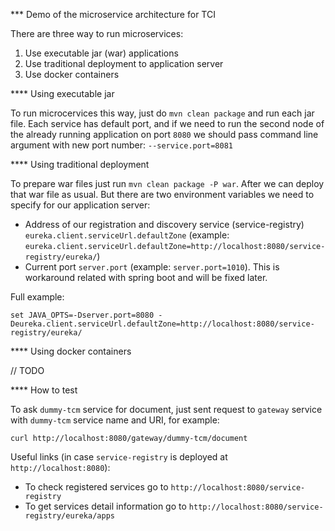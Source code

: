 *** Demo of the microservice architecture for TCI

There are three way to run microservices:
1. Use executable jar (war) applications
2. Use traditional deployment to application server
3. Use docker containers

**** Using executable jar

To run microcervices this way, just do `mvn clean package` and run each jar file.
Each service has default port, and if we need to run the second node of the already running application on port `8080`
we should pass command line argument with new port number: `--service.port=8081`

**** Using traditional deployment

To prepare war files just run `mvn clean package -P war`. After we can deploy that war file as usual.
But there are two environment variables we need to specify for our application server:
- Address of our registration and discovery service (service-registry) `eureka.client.serviceUrl.defaultZone`
  (example: `eureka.client.serviceUrl.defaultZone=http://localhost:8080/service-registry/eureka/`)
- Current port `server.port` (example: `server.port=1010`). This is workaround related with spring boot and will be fixed later.

Full example:
```
set JAVA_OPTS=-Dserver.port=8080 -Deureka.client.serviceUrl.defaultZone=http://localhost:8080/service-registry/eureka/
```

**** Using docker containers

// TODO

**** How to test

To ask `dummy-tcm` service for document, just sent request to `gateway` service with `dummy-tcm` service name and URI, for example:
```
curl http://localhost:8080/gateway/dummy-tcm/document
```

Useful links (in case `service-registry` is deployed at `http://localhost:8080`):
- To check registered services go to `http://localhost:8080/service-registry`
- To get services detail information go to `http://localhost:8080/service-registry/eureka/apps`

